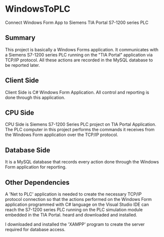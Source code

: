 # WindowsToPLC

Connect Windows Form App to Siemens TIA Portal S7-1200 series PLC 

## Summary

This project is basically a Windows Forms application. 
It communicates with a Siemens S7-1200 series PLC running on the "TIA Portal" application via TCP/IP protocol.
All these actions are recorded in the MySQL database to be reported later.

## Client Side

Client Side is C# Windows Form Application.
All control and reporting is done through this application.

## CPU Side

CPU Side is Siemens S7-1200 Series PLC project on TIA Portal Application.
The PLC computer in this project performs the commands it receives from the Windows Form application over the TCP/IP protocol.

## Database Side

It is a MySQL database that records every action done through the Windows Form application for reporting.

## Other Dependencies

A 'Net to PLC' application is needed to create the necessary TCP/IP protocol connection so that the actions performed on the Windows Form application programmed with C# language on the Visual Studio IDE can reach the S7-1200 series PLC running on the PLC simulation module embedded in the TIA Portal. heard and downloaded and installed.

I downloaded and installed the 'XAMPP' program to create the server required for database access.
